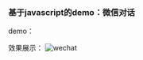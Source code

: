 ### 基于javascript的demo：微信对话

  demo：
  
  效果展示：
  ![](http://ovuz0ozqd.bkt.clouddn.com/WeChat%20dialogue.gif "wechat")
  
  
